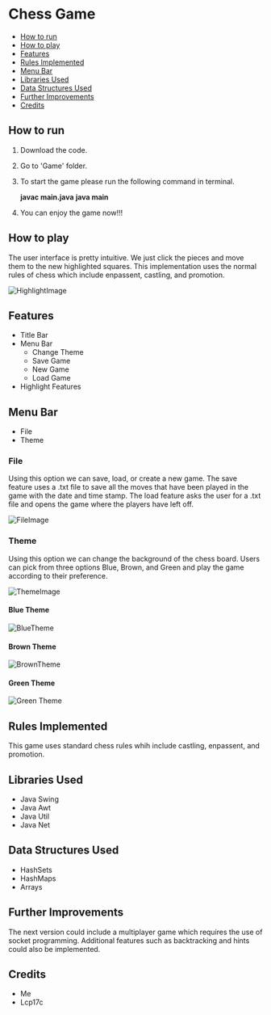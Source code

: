 # Chess Game
* [How to run](#how-to-run)
* [How to play](#how-to-play)
* [Features](#features)
* [Rules Implemented](#rules-implemented)
* [Menu Bar](#menu-bar)
* [Libraries Used](#libraries-used)
* [Data Structures Used](#data-structures-used)
* [Further Improvements](#further-improvements)
* [Credits](#credits)

## How to run
1. Download the code.
2. Go to 'Game' folder.
3. To start the game please run the following command in terminal.

   **javac main.java**
   **java main**
4. You can enjoy the game now!!!

## How to play
The user interface is pretty intuitive. We just click the pieces and move them to the new highlighted squares. This implementation uses the normal rules of chess which include enpassent, castling, and promotion. 

![HighlightImage](/pics/Highlight.png) 

## Features
* Title Bar
* Menu Bar
  * Change Theme
  * Save Game
  * New Game
  * Load Game
* Highlight Features


## Menu Bar
* File
* Theme

### File
Using this option we can save, load, or create a new game. The save feature uses a .txt file to save all the moves that have been played in the game with the date and time stamp. The load feature asks the user for a .txt file and opens the game where the players have left off.

![FileImage](/pics/File.png)

### Theme
Using this option we can change the background of the chess board. Users can pick from three options Blue, Brown, and Green and play the game according to their preference.

![ThemeImage](/pics/Theme.png)

#### Blue Theme

![BlueTheme](/pics/BlueTheme.png)

#### Brown Theme

![BrownTheme](/pics/BrownTheme.png)

#### Green Theme

![Green Theme](/pics/GreenTheme.png)

## Rules Implemented
This game uses standard chess rules whih include castling, enpassent, and promotion.


## Libraries Used
* Java Swing
* Java Awt
* Java Util
* Java Net

## Data Structures Used
* HashSets
* HashMaps
* Arrays

## Further Improvements
The next version could include a multiplayer game which requires the use of socket programming. Additional features such as backtracking and hints could also be implemented.

## Credits
* Me
* Lcp17c


